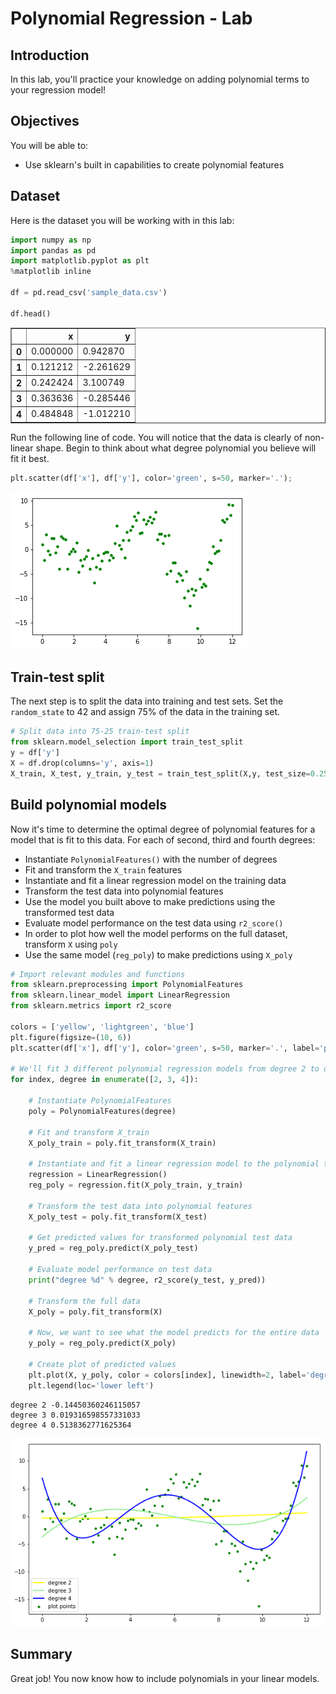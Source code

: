 
# Polynomial Regression - Lab

## Introduction

In this lab, you'll practice your knowledge on adding polynomial terms to your regression model! 

## Objectives

You will be able to:

- Use sklearn's built in capabilities to create polynomial features 

## Dataset

Here is the dataset you will be working with in this lab: 


```python
import numpy as np
import pandas as pd
import matplotlib.pyplot as plt
%matplotlib inline

df = pd.read_csv('sample_data.csv')

df.head()
```




<div>
<style scoped>
    .dataframe tbody tr th:only-of-type {
        vertical-align: middle;
    }

    .dataframe tbody tr th {
        vertical-align: top;
    }

    .dataframe thead th {
        text-align: right;
    }
</style>
<table border="1" class="dataframe">
  <thead>
    <tr style="text-align: right;">
      <th></th>
      <th>x</th>
      <th>y</th>
    </tr>
  </thead>
  <tbody>
    <tr>
      <th>0</th>
      <td>0.000000</td>
      <td>0.942870</td>
    </tr>
    <tr>
      <th>1</th>
      <td>0.121212</td>
      <td>-2.261629</td>
    </tr>
    <tr>
      <th>2</th>
      <td>0.242424</td>
      <td>3.100749</td>
    </tr>
    <tr>
      <th>3</th>
      <td>0.363636</td>
      <td>-0.285446</td>
    </tr>
    <tr>
      <th>4</th>
      <td>0.484848</td>
      <td>-1.012210</td>
    </tr>
  </tbody>
</table>
</div>



Run the following line of code. You will notice that the data is clearly of non-linear shape. Begin to think about what degree polynomial you believe will fit it best.


```python
plt.scatter(df['x'], df['y'], color='green', s=50, marker='.');
```


![png](index_files/index_9_0.png)


## Train-test split

The next step is to split the data into training and test sets. Set the `random_state` to 42 and assign 75% of the data in the training set. 


```python
# Split data into 75-25 train-test split 
from sklearn.model_selection import train_test_split
y = df['y']
X = df.drop(columns='y', axis=1)
X_train, X_test, y_train, y_test = train_test_split(X,y, test_size=0.25, random_state=42)
```

## Build polynomial models

Now it's time to determine the optimal degree of polynomial features for a model that is fit to this data. For each of second, third and fourth degrees: 

- Instantiate `PolynomialFeatures()` with the number of degrees 
- Fit and transform the `X_train` features 
- Instantiate and fit a linear regression model on the training data 
- Transform the test data into polynomial features 
- Use the model you built above to make predictions using the transformed test data 
- Evaluate model performance on the test data using `r2_score()` 
- In order to plot how well the model performs on the full dataset, transform `X` using `poly` 
- Use the same model (`reg_poly`) to make predictions using `X_poly` 



```python
# Import relevant modules and functions
from sklearn.preprocessing import PolynomialFeatures
from sklearn.linear_model import LinearRegression
from sklearn.metrics import r2_score

colors = ['yellow', 'lightgreen', 'blue']
plt.figure(figsize=(10, 6))
plt.scatter(df['x'], df['y'], color='green', s=50, marker='.', label='plot points')

# We'll fit 3 different polynomial regression models from degree 2 to degree 4
for index, degree in enumerate([2, 3, 4]):
    
    # Instantiate PolynomialFeatures
    poly = PolynomialFeatures(degree)
    
    # Fit and transform X_train
    X_poly_train = poly.fit_transform(X_train)
    
    # Instantiate and fit a linear regression model to the polynomial transformed train features
    regression = LinearRegression()
    reg_poly = regression.fit(X_poly_train, y_train)
    
    # Transform the test data into polynomial features
    X_poly_test = poly.fit_transform(X_test)
    
    # Get predicted values for transformed polynomial test data  
    y_pred = reg_poly.predict(X_poly_test)
    
    # Evaluate model performance on test data
    print("degree %d" % degree, r2_score(y_test, y_pred))
    
    # Transform the full data
    X_poly = poly.fit_transform(X)
    
    # Now, we want to see what the model predicts for the entire data 
    y_poly = reg_poly.predict(X_poly)
    
    # Create plot of predicted values
    plt.plot(X, y_poly, color = colors[index], linewidth=2, label='degree %d' % degree)
    plt.legend(loc='lower left')
```

    degree 2 -0.14450360246115057
    degree 3 0.019316598557331033
    degree 4 0.5138362771625364



![png](index_files/index_14_1.png)


## Summary

Great job! You now know how to include polynomials in your linear models. 
